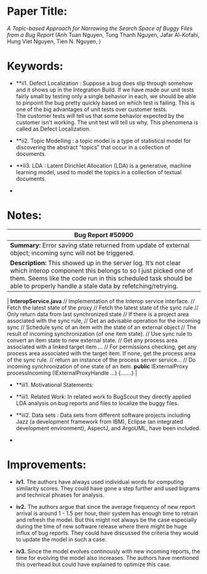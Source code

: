 # Paper Title:
*A Topic-based Approach for Narrowing the Search Space of Buggy Files from a Bug Report* 
(Anh Tuan Nguyen, Tung Thanh Nguyen, Jafar Al-Kofahi, Hung Viet Nguyen, Tien N. Nguyen, )


# Keywords:
* **ii1. Defect Localization : Suppose a bug does slip through somehow and it shows up in the Integration Build. If we have made our unit tests fairly small by testing only a single behavior in each, we should be able to pinpoint the bug pretty quickly based on which test is failing. This is one of the big advantages of unit tests over customer tests. The customer tests will tell us that some behavior expected by the customer isn't working. The unit test will tell us why. This phenomena is called as Defect Localization.

* **ii2. Topic Modelling :  a topic model is a type of statistical model for discovering the abstract "topics" that occur in a collection of documents.

* **Ii3. LDA : Latent Dirichlet Allocation (LDA)  is a generative, machine learning model, used to model the topics in a collection of textual documents.

* 

# Notes:
| **Bug Report #50900** |
|-----------------------|
| **Summary:** Error saving state returned from update of external object; incoming sync will not be triggered. |
| **Description:** This showed up in the server log. It’s not clear which interop component this belongs to so I just picked one of them. Seems like the code run in this scheduled task should be able to properly handle a stale data by refetching/retrying. |

| **InteropService.java**
// Implementation of the Interop service interface. // Fetch the latest state of the proxy
// Fetch the latest state of the sync rule
// Only return data from last synchronized state
// If there is a project area associated with the sync rule,
// Get an advisable operation for the incoming sync
// Schedule sync of an item with the state of an external object
// The result of incoming synchronization (of one item state).
// Use sync rule to convert an item state to new external state.
// Get any process area associated with a linked target item....
// For permissions checking, get any process area associated with the target item. If none, get the process area of the sync rule.
// return an instance of the process server service...
// Do incoming synchronization of one state of an item.
**public** IExternalProxy processIncoming (IExternalProxyHandle ...) {.......} |

* **iii1. Motivational Statements: 
* **iii1.  Related Work: In related work to BugScout they directly applied LDA analysis on bug reports and files to localize the buggy files.

* **iii2. Data sets : Data sets from different software projects including Jazz (a development framework from IBM), Eclipse (an integrated development environment), AspectJ, and ArgoUML, have been included.

* 

# Improvements:
* **iv1.** The authors have always used individual words for computing similarity scores. They could have gone a step further and used bigrams and technical phrases for analysis.
* **iv2.** The authors argue that since the average frequency of new report arrival is around 1 - 1.5 per hour, their system has enough time to retrain and refresh the model. But this might not always be the case especially during the time of new software release where there might be huge influx of bug reports. They could have discussed the criteria they would to update the model in such a case.  

* **iv3.** Since the model evolves continously with new incoming reports, the time for evolving the model also increases. The authors have mentioned this overhead but could have explained to optimize this case.
